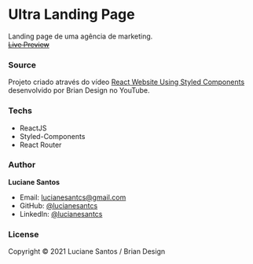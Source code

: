 <!-- ![banner](https://raw.githubusercontent.com/lucianesantcs/selfcare/master/design/selfcare_mockup.png) -->

# Ultra Landing Page

Landing page de uma agência de marketing.
<br>
<a href=""><s>Live Preview</s></a>

### Source

Projeto criado através do vídeo <a href="https://www.youtube.com/watch?v=iP_HqoCuRI0">React Website Using Styled Components</a> desenvolvido por Brian Design no YouTube.

### Techs

- ReactJS
- Styled-Components
- React Router

### Author

**Luciane Santos**

- Email: lucianesantcs@gmail.com
- GitHub: [@lucianesantcs](https://github.com/lucianesantcs)
- LinkedIn: [@lucianesantcs](https://linkedin.com/in/lucianesantcs)

### License

Copyright © 2021 Luciane Santos / Brian Design
